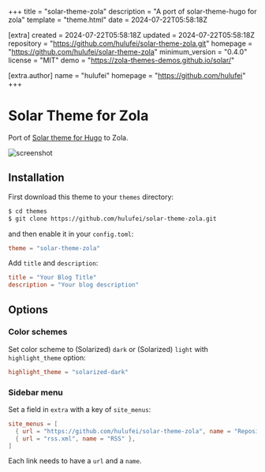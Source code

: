 
+++
title = "solar-theme-zola"
description = "A port of solar-theme-hugo for zola"
template = "theme.html"
date = 2024-07-22T05:58:18Z

[extra]
created = 2024-07-22T05:58:18Z
updated = 2024-07-22T05:58:18Z
repository = "https://github.com/hulufei/solar-theme-zola.git"
homepage = "https://github.com/hulufei/solar-theme-zola"
minimum_version = "0.4.0"
license = "MIT"
demo = "https://zola-themes-demos.github.io/solar/"

[extra.author]
name = "hulufei"
homepage = "https://github.com/hulufei"
+++        

# Solar Theme for Zola

Port of [Solar theme for Hugo](https://github.com/bake/solar-theme-hugo) to Zola.

![screenshot](./screenshot.png)

## Installation

First download this theme to your `themes` directory:

```bash
$ cd themes
$ git clone https://github.com/hulufei/solar-theme-zola.git
```
and then enable it in your `config.toml`:

```toml
theme = "solar-theme-zola"
```

Add `title` and `description`:

```toml
title = "Your Blog Title"
description = "Your blog description"
```

## Options

### Color schemes

Set color scheme to (Solarized) `dark` or (Solarized) `light` with `highlight_theme` option:

```toml
highlight_theme = "solarized-dark"
```

### Sidebar menu

Set a field in `extra` with a key of `site_menus`:

```toml
site_menus = [
  { url = "https://github.com/hulufei/solar-theme-zola", name = "Repository" },
  { url = "rss.xml", name = "RSS" },
]
```
Each link needs to have a `url` and a `name`.

        